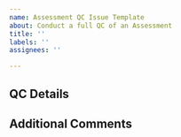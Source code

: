```yaml
---
name: Assessment QC Issue Template
about: Conduct a full QC of an Assessment
title: ''
labels: ''
assignees: ''

---
```

<!--- Provide a general summary of the assessment to be -->
<!--- submitted for QC in the Title above -->

## QC Details
<!--- What assessment(s) is/are being submitted for QC -->

## Additional Comments
<!--- Not required, anything else import pertaining to this QC -->
